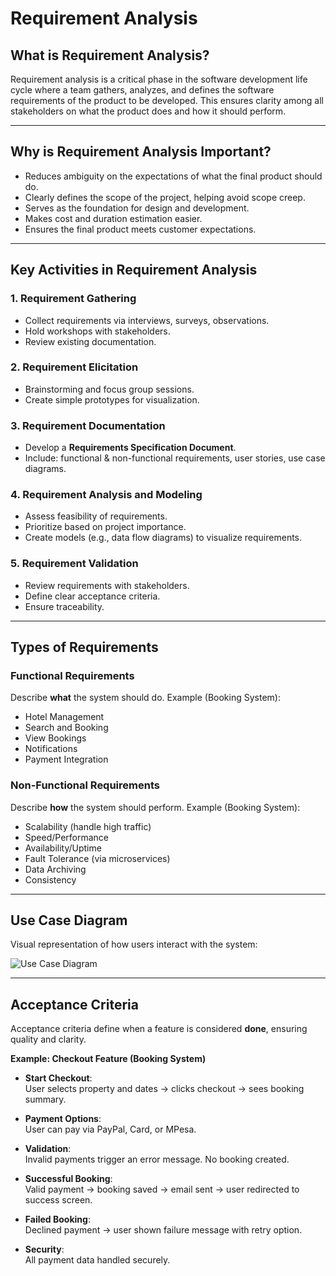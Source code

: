 # Requirement Analysis

## What is Requirement Analysis?
Requirement analysis is a critical phase in the software development life cycle where a team gathers, analyzes, and defines the software requirements of the product to be developed. This ensures clarity among all stakeholders on what the product does and how it should perform.

---

## Why is Requirement Analysis Important?
- Reduces ambiguity on the expectations of what the final product should do.  
- Clearly defines the scope of the project, helping avoid scope creep.  
- Serves as the foundation for design and development.  
- Makes cost and duration estimation easier.  
- Ensures the final product meets customer expectations.  

---

## Key Activities in Requirement Analysis

### 1. Requirement Gathering
- Collect requirements via interviews, surveys, observations.  
- Hold workshops with stakeholders.  
- Review existing documentation.  

### 2. Requirement Elicitation
- Brainstorming and focus group sessions.  
- Create simple prototypes for visualization.  

### 3. Requirement Documentation
- Develop a **Requirements Specification Document**.  
- Include: functional & non-functional requirements, user stories, use case diagrams.  

### 4. Requirement Analysis and Modeling
- Assess feasibility of requirements.  
- Prioritize based on project importance.  
- Create models (e.g., data flow diagrams) to visualize requirements.  

### 5. Requirement Validation
- Review requirements with stakeholders.  
- Define clear acceptance criteria.  
- Ensure traceability.  

---

## Types of Requirements

### Functional Requirements
Describe **what** the system should do. Example (Booking System):  
- Hotel Management  
- Search and Booking  
- View Bookings  
- Notifications  
- Payment Integration  

### Non-Functional Requirements
Describe **how** the system should perform. Example (Booking System):  
- Scalability (handle high traffic)  
- Speed/Performance  
- Availability/Uptime  
- Fault Tolerance (via microservices)  
- Data Archiving  
- Consistency  

---

## Use Case Diagram

Visual representation of how users interact with the system:  

![Use Case Diagram](https://drive.google.com/uc?export=view&id=1p7Hldj2EdNH4N6MIpKlj9GGh5xnqZQmg)

---

## Acceptance Criteria

Acceptance criteria define when a feature is considered **done**, ensuring quality and clarity.  

**Example: Checkout Feature (Booking System)**  

- **Start Checkout**:  
  User selects property and dates → clicks checkout → sees booking summary.  

- **Payment Options**:  
  User can pay via PayPal, Card, or MPesa.  

- **Validation**:  
  Invalid payments trigger an error message. No booking created.  

- **Successful Booking**:  
  Valid payment → booking saved → email sent → user redirected to success screen.  

- **Failed Booking**:  
  Declined payment → user shown failure message with retry option.  

- **Security**:  
  All payment data handled securely.  
